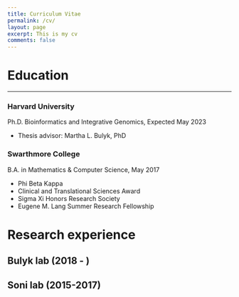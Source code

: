 ```yaml
---
title: Curriculum Vitae
permalink: /cv/
layout: page
excerpt: This is my cv
comments: false
---
```


# Education
-------
### Harvard University
Ph.D. Bioinformatics and Integrative Genomics, Expected May 2023
- Thesis advisor: Martha L. Bulyk, PhD
### Swarthmore College
B.A. in Mathematics & Computer Science, May 2017
- Phi Beta Kappa
- Clinical and Translational Sciences Award
- Sigma Xi Honors Research Society
- Eugene M. Lang Summer Research Fellowship

# Research experience
###
Bulyk lab (2018 - )
-

Soni lab (2015-2017)
- 


